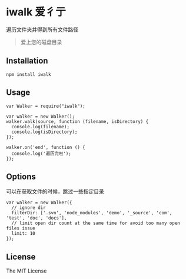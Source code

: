 iwalk 爱彳亍
=========
遍历文件夹并得到所有文件路径

> 爱上您的磁盘目录

## Installation

```
npm install iwalk
```
## Usage

```
var Walker = require("iwalk");

var walker = new Walker();
walker.walk(source, function (filename, isDirectory) {
  console.log(filename);
  console.log(isDirectory);
});

walker.on('end', function () {
  console.log('遍历完啦');
});
```
## Options

可以在获取文件的时候，跳过一些指定目录

```
var walker = new Walker({
  // ignore dir
  filterDir: ['.svn', 'node_modules', 'demo', '_source', 'com', 'test', 'doc', 'docs'],
  // limit open dir count at the same time for avoid too many open files issue
  limit: 10
});
```

## License
The MIT License
